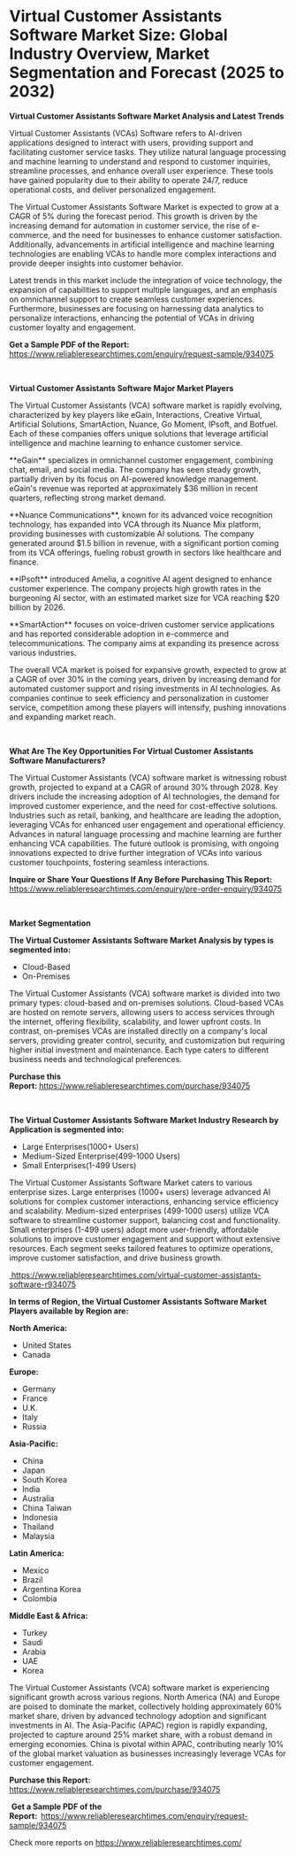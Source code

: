 <p><h1>Virtual Customer Assistants Software Market Size: Global Industry Overview, Market Segmentation and Forecast (2025 to 2032)</h1></p><p><strong>Virtual Customer Assistants Software Market Analysis and Latest Trends</strong></p>
<p><p>Virtual Customer Assistants (VCAs) Software refers to AI-driven applications designed to interact with users, providing support and facilitating customer service tasks. They utilize natural language processing and machine learning to understand and respond to customer inquiries, streamline processes, and enhance overall user experience. These tools have gained popularity due to their ability to operate 24/7, reduce operational costs, and deliver personalized engagement.</p><p>The Virtual Customer Assistants Software Market is expected to grow at a CAGR of 5% during the forecast period. This growth is driven by the increasing demand for automation in customer service, the rise of e-commerce, and the need for businesses to enhance customer satisfaction. Additionally, advancements in artificial intelligence and machine learning technologies are enabling VCAs to handle more complex interactions and provide deeper insights into customer behavior.</p><p>Latest trends in this market include the integration of voice technology, the expansion of capabilities to support multiple languages, and an emphasis on omnichannel support to create seamless customer experiences. Furthermore, businesses are focusing on harnessing data analytics to personalize interactions, enhancing the potential of VCAs in driving customer loyalty and engagement.</p></p>
<p><strong>Get a Sample PDF of the Report:&nbsp;</strong> <a href="https://www.reliableresearchtimes.com/enquiry/request-sample/934075?utm_campaign=2733&utm_medium=2&utm_source=Github&utm_content=ia&utm_term=07032025&utm_id=virtual-customer-assistants-software">https://www.reliableresearchtimes.com/enquiry/request-sample/934075</a></p>
<p>&nbsp;</p>
<p><strong>Virtual Customer Assistants Software Major Market Players</strong></p>
<p><p>The Virtual Customer Assistants (VCA) software market is rapidly evolving, characterized by key players like eGain, Interactions, Creative Virtual, Artificial Solutions, SmartAction, Nuance, Go Moment, IPsoft, and Botfuel. Each of these companies offers unique solutions that leverage artificial intelligence and machine learning to enhance customer service.</p><p>**eGain** specializes in omnichannel customer engagement, combining chat, email, and social media. The company has seen steady growth, partially driven by its focus on AI-powered knowledge management. eGain's revenue was reported at approximately $36 million in recent quarters, reflecting strong market demand.</p><p>**Nuance Communications**, known for its advanced voice recognition technology, has expanded into VCA through its Nuance Mix platform, providing businesses with customizable AI solutions. The company generated around $1.5 billion in revenue, with a significant portion coming from its VCA offerings, fueling robust growth in sectors like healthcare and finance.</p><p>**IPsoft** introduced Amelia, a cognitive AI agent designed to enhance customer experience. The company projects high growth rates in the burgeoning AI sector, with an estimated market size for VCA reaching $20 billion by 2026.  </p><p>**SmartAction** focuses on voice-driven customer service applications and has reported considerable adoption in e-commerce and telecommunications. The company aims at expanding its presence across various industries.</p><p>The overall VCA market is poised for expansive growth, expected to grow at a CAGR of over 30% in the coming years, driven by increasing demand for automated customer support and rising investments in AI technologies. As companies continue to seek efficiency and personalization in customer service, competition among these players will intensify, pushing innovations and expanding market reach.</p></p>
<p>&nbsp;</p>
<p><strong>What Are The Key Opportunities For Virtual Customer Assistants Software Manufacturers?</strong></p>
<p><p>The Virtual Customer Assistants (VCA) software market is witnessing robust growth, projected to expand at a CAGR of around 30% through 2028. Key drivers include the increasing adoption of AI technologies, the demand for improved customer experience, and the need for cost-effective solutions. Industries such as retail, banking, and healthcare are leading the adoption, leveraging VCAs for enhanced user engagement and operational efficiency. Advances in natural language processing and machine learning are further enhancing VCA capabilities. The future outlook is promising, with ongoing innovations expected to drive further integration of VCAs into various customer touchpoints, fostering seamless interactions.</p></p>
<p><strong>Inquire or Share Your Questions If Any Before Purchasing This Report:</strong> <a href="https://www.reliableresearchtimes.com/enquiry/pre-order-enquiry/934075?utm_campaign=2733&utm_medium=2&utm_source=Github&utm_content=ia&utm_term=07032025&utm_id=virtual-customer-assistants-software">https://www.reliableresearchtimes.com/enquiry/pre-order-enquiry/934075</a></p>
<p>&nbsp;</p>
<p><strong>Market Segmentation</strong></p>
<p><strong>The Virtual Customer Assistants Software Market Analysis by types is segmented into:</strong></p>
<p><ul><li>Cloud-Based</li><li>On-Premises</li></ul></p>
<p><p>The Virtual Customer Assistants (VCA) software market is divided into two primary types: cloud-based and on-premises solutions. Cloud-based VCAs are hosted on remote servers, allowing users to access services through the internet, offering flexibility, scalability, and lower upfront costs. In contrast, on-premises VCAs are installed directly on a company's local servers, providing greater control, security, and customization but requiring higher initial investment and maintenance. Each type caters to different business needs and technological preferences.</p></p>
<p><strong>Purchase this Report:&nbsp;</strong><a href="https://www.reliableresearchtimes.com/purchase/934075?utm_campaign=2733&utm_medium=2&utm_source=Github&utm_content=ia&utm_term=07032025&utm_id=virtual-customer-assistants-software">https://www.reliableresearchtimes.com/purchase/934075</a></p>
<p>&nbsp;</p>
<p><strong>The Virtual Customer Assistants Software Market Industry Research by Application is segmented into:</strong></p>
<p><ul><li>Large Enterprises(1000+ Users)</li><li>Medium-Sized Enterprise(499-1000 Users)</li><li>Small Enterprises(1-499 Users)</li></ul></p>
<p><p>The Virtual Customer Assistants Software Market caters to various enterprise sizes. Large enterprises (1000+ users) leverage advanced AI solutions for complex customer interactions, enhancing service efficiency and scalability. Medium-sized enterprises (499-1000 users) utilize VCA software to streamline customer support, balancing cost and functionality. Small enterprises (1-499 users) adopt more user-friendly, affordable solutions to improve customer engagement and support without extensive resources. Each segment seeks tailored features to optimize operations, improve customer satisfaction, and drive business growth.</p></p>
<p><a href="https://www.reliableresearchtimes.com/virtual-customer-assistants-software-r934075?utm_campaign=2733&utm_medium=2&utm_source=Github&utm_content=ia&utm_term=07032025&utm_id=virtual-customer-assistants-software">&nbsp;https://www.reliableresearchtimes.com/virtual-customer-assistants-software-r934075</a></p>
<p><strong>In terms of Region, the Virtual Customer Assistants Software Market Players available by Region are:</strong></p>
<p>
    <p> <strong> North America: </strong>
        <ul>
            <li>United States</li>
            <li>Canada</li>
        </ul>
        </p> 
    <p> <strong> Europe: </strong>
        <ul>
            <li>Germany</li>
            <li>France</li>
            <li>U.K.</li>
            <li>Italy</li>
            <li>Russia</li>
        </ul>
        </p> 
    <p> <strong> Asia-Pacific: </strong>
        <ul>
            <li>China</li>
            <li>Japan</li>
            <li>South Korea</li>
            <li>India</li>
            <li>Australia</li>
            <li>China Taiwan</li>
            <li>Indonesia</li>
            <li>Thailand</li>
            <li>Malaysia</li>
        </ul>
        </p> 
    <p> <strong> Latin America: </strong>
        <ul>
            <li>Mexico</li>
            <li>Brazil</li>
            <li>Argentina Korea</li>
            <li>Colombia</li>
        </ul>
        </p> 
    <p> <strong> Middle East & Africa: </strong>
        <ul>
            <li>Turkey</li>
            <li>Saudi</li>
            <li>Arabia</li>
            <li>UAE</li>
            <li>Korea</li>
        </ul>
    </p>
    </p>
<p><p>The Virtual Customer Assistants (VCA) software market is experiencing significant growth across various regions. North America (NA) and Europe are poised to dominate the market, collectively holding approximately 60% market share, driven by advanced technology adoption and significant investments in AI. The Asia-Pacific (APAC) region is rapidly expanding, projected to capture around 25% market share, with a robust demand in emerging economies. China is pivotal within APAC, contributing nearly 10% of the global market valuation as businesses increasingly leverage VCAs for customer engagement.</p></p>
<p><strong>Purchase this Report: </strong><a href="https://www.reliableresearchtimes.com/purchase/934075?utm_campaign=2733&utm_medium=2&utm_source=Github&utm_content=ia&utm_term=07032025&utm_id=virtual-customer-assistants-software">https://www.reliableresearchtimes.com/purchase/934075</a></p>
<p>&nbsp;<strong>Get a Sample PDF of the Report:&nbsp;&nbsp;</strong><a href="https://www.reliableresearchtimes.com/enquiry/request-sample/934075?utm_campaign=2733&utm_medium=2&utm_source=Github&utm_content=ia&utm_term=07032025&utm_id=virtual-customer-assistants-software">https://www.reliableresearchtimes.com/enquiry/request-sample/934075</a></p>
<p><strong></strong></p>
<p>Check more reports on <a href="https://www.reliableresearchtimes.com/?utm_campaign=2733&utm_medium=2&utm_source=Github&utm_content=ia&utm_term=07032025&utm_id=virtual-customer-assistants-software">https://www.reliableresearchtimes.com/</a></p>